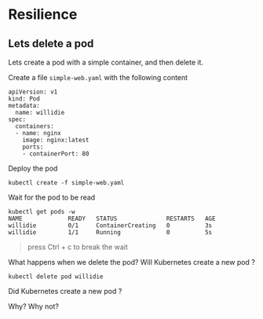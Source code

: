 # Resilience

## Lets delete a pod

Lets create a pod with a simple container, and then delete it. 

Create a file `simple-web.yaml` with the following content
```
apiVersion: v1
kind: Pod
metadata:
  name: willidie
spec:
  containers:
  - name: nginx
    image: nginx:latest
    ports:
    - containerPort: 80
```

Deploy the pod
```
kubectl create -f simple-web.yaml
```

Wait for the pod to be read
```
kubectl get pods -w
NAME             READY   STATUS              RESTARTS   AGE
willidie         0/1     ContainerCreating   0          3s
willidie         1/1     Running             0          5s

```
> press Ctrl + c to break the wait

What happens when we delete the pod? Will Kubernetes create a new pod ?

```
kubectl delete pod willidie
```

Did Kubernetes create a new pod ?

Why? Why not?